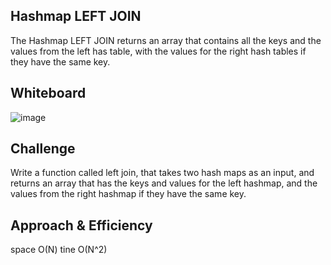 ## Hashmap LEFT JOIN

The Hashmap LEFT JOIN returns an array that contains all the keys and the values from the left has table, 
with the values for the right hash tables if they have the same key.

## Whiteboard

![image](Untitled.png)

## Challenge

Write a function called left join, that takes two hash maps as an input, and returns an array that has the keys and values for the left hashmap, and the values from the right hashmap if they have the same key.

## Approach & Efficiency

space O(N)
tine O(N^2)